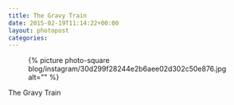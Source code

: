 ```yaml
---
title: The Gravy Train
date: 2015-02-19T11:14:22+00:00
layout: photopost
categories:
---
```


<figure class="photo photo--square">
  {% picture photo-square blog/instagram/30d299f28244e2b6aee02d302c50e876.jpg alt="" %}
</figure>

The Gravy Train
